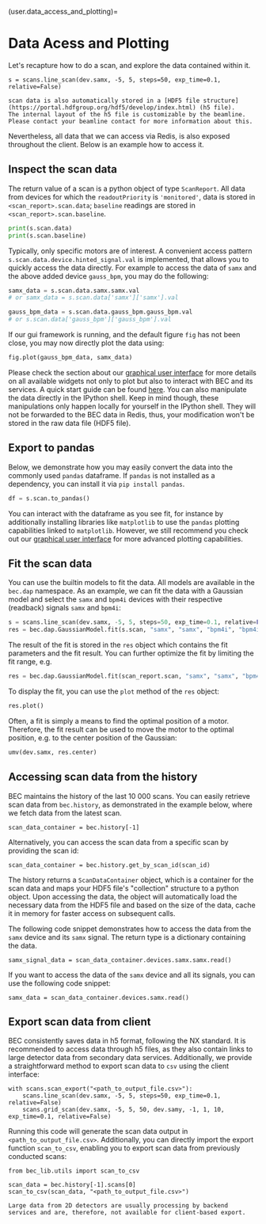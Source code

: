 (user.data_access_and_plotting)= 
# Data Acess and Plotting

Let's recapture how to do a scan, and explore the data contained within it. 

```ipython
s = scans.line_scan(dev.samx, -5, 5, steps=50, exp_time=0.1, relative=False)
```

```{note}
scan data is also automatically stored in a [HDF5 file structure](https://portal.hdfgroup.org/hdf5/develop/index.html) (h5 file). 
The internal layout of the h5 file is customizable by the beamline.
Please contact your beamline contact for more information about this.
```

Nevertheless, all data that we can access via Redis, is also exposed throughout the client. 
Below is an example how to access it. 

## Inspect the scan data

The return value of a scan is a python object of type `ScanReport`. All data from devices for which the `readoutPriority` is `'monitored'`, data is stored in `<scan_report>.scan.data`; `baseline` readings are stored in `<scan_report>.scan.baseline`.

```python
print(s.scan.data) 
print(s.scan.baseline)
```
Typically, only specific motors are of interest. 
A convenient access pattern `s.scan.data.device.hinted_signal.val` is implemented, that allows you to quickly access the data directly.
For example to access the data of `samx` and the above added device `gauss_bpm`, you may do the following:
```python
samx_data = s.scan.data.samx.samx.val 
# or samx_data = s.scan.data['samx']['samx'].val

gauss_bpm_data = s.scan.data.gauss_bpm.gauss_bpm.val 
# or s.scan.data['gauss_bpm']['gauss_bpm'].val
```
If our gui framework is running, and the default figure `fig` has not been close, you may now directly plot the data using:
``` python
fig.plot(gauss_bpm_data, samx_data)
```
Please check the section about our [graphical user interface](#user.graphical_user_interface) for more details on all available widgets not only to plot but also to interact with BEC and its services. A quick start guide can be found [here](https://bec.readthedocs.io/projects/bec-widgets/en/latest/user/getting_started/quick_start.html). You can also manipulate the data directly in the IPython shell.
Keep in mind though, these manipulations only happen locally for yourself in the IPython shell. 
They will not be forwarded to the BEC data in Redis, thus, your modification won't be stored in the raw data file (HDF5 file).

## Export to pandas
Below, we demonstrate how you may easily convert the data into the commonly used `pandas` dataframe. 
If `pandas` is not installed as a dependency, you can install it via `pip install pandas`.
```python
df = s.scan.to_pandas()
```
You can interact with the dataframe as you see fit, for instance by additionally installing libraries like `matplotlib` to use the `pandas` plotting capabilities linked to `matplotlib`.
However, we still recommend you check out our [graphical user interface](#user.graphical_user_interface) for more advanced plotting capabilities.

## Fit the scan data
You can use the builtin models to fit the data. All models are available in the `bec.dap` namespace. As an example, we can fit the data with a Gaussian model and select the `samx` and `bpm4i` devices with their respective (readback) signals `samx` and `bpm4i`:
```python
s = scans.line_scan(dev.samx, -5, 5, steps=50, exp_time=0.1, relative=False)
res = bec.dap.GaussianModel.fit(s.scan, "samx", "samx", "bpm4i", "bpm4i")
```
The result of the fit is stored in the `res` object which contains the fit parameters and the fit result.
You can further optimize the fit by limiting the fit range, e.g. 
```python
res = bec.dap.GaussianModel.fit(scan_report.scan, "samx", "samx", "bpm4i", "bpm4i", x_min=-2, x_max=2)
```

To display the fit, you can use the `plot` method of the `res` object:
```python
res.plot()
```

Often, a fit is simply a means to find the optimal position of a motor. Therefore, the fit result can be used to move the motor to the optimal position, e.g. to the center position of the Gaussian:

```python
umv(dev.samx, res.center)
```


## Accessing scan data from the history
BEC maintains the history of the last 10 000 scans. You can easily retrieve scan data from `bec.history`, as demonstrated in the example below, where we fetch data from the latest scan. 
```ipython
scan_data_container = bec.history[-1]
```

Alternatively, you can access the scan data from a specific scan by providing the scan id:
```ipython
scan_data_container = bec.history.get_by_scan_id(scan_id)
```

The history returns a `ScanDataContainer` object, which is a container for the scan data and maps your HDF5 file's "collection" structure to a python object. Upon accessing the data, the object will automatically load the necessary data from the HDF5 file and based on the size of the data, cache it in memory for faster access on subsequent calls.

The following code snippet demonstrates how to access the data from the `samx` device and its `samx` signal. The return type is a dictionary containing the data.

```ipython
samx_signal_data = scan_data_container.devices.samx.samx.read()
```

If you want to access the data of the `samx` device and all its signals, you can use the following code snippet:

```ipython
samx_data = scan_data_container.devices.samx.read()
```



## Export scan data from client
BEC consistently saves data in h5 format, following the NX standard. 
It is recommended to access data through h5 files, as they also contain links to large detector data from secondary data services. 
Additionally, we provide a straightforward method to export scan data to `csv` using the client interface:

```ipython
with scans.scan_export("<path_to_output_file.csv>"):
    scans.line_scan(dev.samx, -5, 5, steps=50, exp_time=0.1, relative=False)
    scans.grid_scan(dev.samx, -5, 5, 50, dev.samy, -1, 1, 10, exp_time=0.1, relative=False)
```

Running this code will generate the scan data output in `<path_to_output_file.csv>`. 
Additionally, you can directly import the export function `scan_to_csv`, enabling you to export scan data from previously conducted scans:

``` ipython
from bec_lib.utils import scan_to_csv

scan_data = bec.history[-1].scans[0]
scan_to_csv(scan_data, "<path_to_output_file.csv>")
```

```{note}
Large data from 2D detectors are usually processing by backend services and are, therefore, not available for client-based export.
```